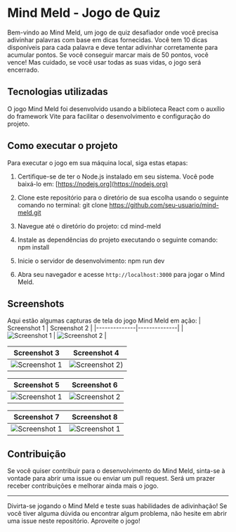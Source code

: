 # Mind Meld - Jogo de Quiz

Bem-vindo ao Mind Meld, um jogo de quiz desafiador onde você precisa adivinhar palavras com base em dicas fornecidas. Você tem 10 dicas disponíveis para cada palavra e deve tentar adivinhar corretamente para acumular pontos. Se você conseguir marcar mais de 50 pontos, você vence! Mas cuidado, se você usar todas as suas vidas, o jogo será encerrado.

## Tecnologias utilizadas

O jogo Mind Meld foi desenvolvido usando a biblioteca React com o auxílio do framework Vite para facilitar o desenvolvimento e configuração do projeto.

## Como executar o projeto

Para executar o jogo em sua máquina local, siga estas etapas:

1. Certifique-se de ter o Node.js instalado em seu sistema. Você pode baixá-lo em: [https://nodejs.org](https://nodejs.org)

2. Clone este repositório para o diretório de sua escolha usando o seguinte comando no terminal: git clone https://github.com/seu-usuario/mind-meld.git

3. Navegue até o diretório do projeto: cd mind-meld

4. Instale as dependências do projeto executando o seguinte comando: npm install

5. Inicie o servidor de desenvolvimento: npm run dev

6. Abra seu navegador e acesse `http://localhost:3000` para jogar o Mind Meld.

## Screenshots

Aqui estão algumas capturas de tela do jogo Mind Meld em ação:
| Screenshot 1 | Screenshot 2 |
|--------------|--------------|
| ![Screenshot 1](https://i.imgur.com/H5esQeX.png) | ![Screenshot 2](https://i.imgur.com/rwGB7sZ.png) |

| Screenshot 3 | Screenshot 4 |
|--------------|--------------|
| ![Screenshot 1](https://i.imgur.com/LlTMgEQ.png) | ![Screenshot 2](https://i.imgur.com/Ttnp2q6.png)) |

| Screenshot 5 | Screenshot 6 |
|--------------|--------------|
| ![Screenshot 1](https://i.imgur.com/8Rmq6XL.png) | ![Screenshot 2](https://i.imgur.com/9I8BeZP.png) |

| Screenshot 7 | Screenshot 8 |
|--------------|--------------|
| ![Screenshot 1](https://i.imgur.com/aN9JevV.png) | ![Screenshot 1](https://i.imgur.com/VGemfsL.png) |

## Contribuição

Se você quiser contribuir para o desenvolvimento do Mind Meld, sinta-se à vontade para abrir uma issue ou enviar um pull request. Será um prazer receber contribuições e melhorar ainda mais o jogo.

---

Divirta-se jogando o Mind Meld e teste suas habilidades de adivinhação! Se você tiver alguma dúvida ou encontrar algum problema, não hesite em abrir uma issue neste repositório. Aproveite o jogo!




